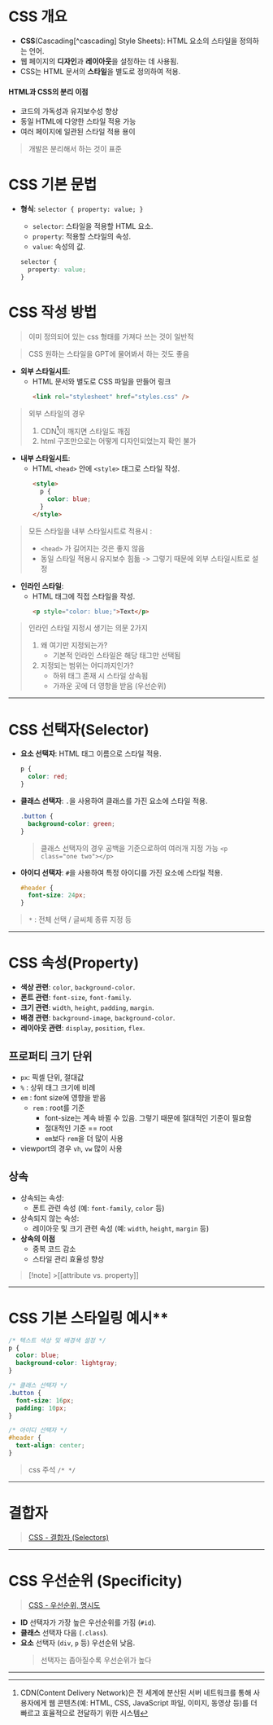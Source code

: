 # **CSS 개요**

- **CSS**(Cascading[^cascading] Style Sheets): HTML 요소의 스타일을 정의하는 언어.
- 웹 페이지의 **디자인**과 **레이아웃**을 설정하는 데 사용됨.
- CSS는 HTML 문서의 **스타일**을 별도로 정의하여 적용.

#### HTML과 CSS의 분리 이점

- 코드의 가독성과 유지보수성 향상
- 동일 HTML에 다양한 스타일 적용 가능
- 여러 페이지에 일관된 스타일 적용 용이

> 개발은 분리해서 하는 것이 표준

# CSS 기본 문법

- **형식**: `selector { property: value; }`

  - `selector`: 스타일을 적용할 HTML 요소.
  - `property`: 적용할 스타일의 속성.
  - `value`: 속성의 값.

  ```css
  selector {
    property: value;
  }
  ```

# **CSS 작성 방법**

> 이미 정의되어 있는 css 형태를 가져다 쓰는 것이 일반적

> CSS 원하는 스타일을 GPT에 물어봐서 하는 것도 좋음

- **외부 스타일시트**:
  - HTML 문서와 별도로 CSS 파일을 만들어 링크
    ```html
    <link rel="stylesheet" href="styles.css" />
    ```

> 외부 스타일의 경우
>
> 1. CDN[^CDN]이 깨지면 스타일도 깨짐
> 2. html 구조만으로는 어떻게 디자인되었는지 확인 불가

- **내부 스타일시트**:
  - HTML `<head>` 안에 `<style>` 태그로 스타일 작성.
    ```html
    <style>
      p {
        color: blue;
      }
    </style>
    ```

> 모든 스타일을 내부 스타일시트로 적용시 :
>
> - `<head>` 가 길어지는 것은 좋지 않음
> - 동일 스타일 적용시 유지보수 힘듦
>   -> 그렇기 때문에 외부 스타일시트로 설정

- **인라인 스타일**:
  - HTML 태그에 직접 스타일을 작성.
    ```html
    <p style="color: blue;">Text</p>
    ```

> 인라인 스타일 지정시 생기는 의문 2가지
>
> 1. 왜 여기만 지정되는가?
>    - 기본적 인라인 스타일은 해당 태그만 선택됨
> 2. 지정되는 범위는 어디까지인가?
>    - 하위 태그 존재 시 스타일 상속됨
>    - 가까운 곳에 더 영항을 받음 (우선순위)

---

# **CSS 선택자(Selector)**

- **요소 선택자**: HTML 태그 이름으로 스타일 적용.
  ```css
  p {
    color: red;
  }
  ```
- **클래스 선택자**: `.`을 사용하여 클래스를 가진 요소에 스타일 적용.

  ```css
  .button {
    background-color: green;
  }
  ```

  > 클래스 선택자의 경우 공백을 기준으로하여 여러개 지정 가능
  > `<p class="one two"></p>`

- **아이디 선택자**: `#`을 사용하여 특정 아이디를 가진 요소에 스타일 적용.
  ```css
  #header {
    font-size: 24px;
  }
  ```

> `*` : 전체 선택 / 글씨체 종류 지정 등

---

# **CSS 속성(Property)**

- **색상 관련**: `color`, `background-color`.
- **폰트 관련**: `font-size`, `font-family`.
- **크기 관련**: `width`, `height`, `padding`, `margin`.
- **배경 관련**: `background-image`, `background-color`.
- **레이아웃 관련**: `display`, `position`, `flex`.

## 프로퍼티 크기 단위

- `px`: 픽셀 단위, 절대값
- `%` : 상위 태그 크기에 비례
- `em` : font size에 영향을 받음
  - `rem` : root를 기준
    - font-size는 계속 바뀔 수 있음. 그렇기 때문에 절대적인 기준이 필요함
    - 절대적인 기준 == root
    - `em`보다 `rem`을 더 많이 사용
- viewport의 경우 `vh`, `vw` 많이 사용

## 상속

- 상속되는 속성:
  - 폰트 관련 속성 (예: `font-family`, `color` 등)
- 상속되지 않는 속성:
  - 레이아웃 및 크기 관련 속성 (예: `width`, `height`, `margin` 등)
- **상속의 이점**
  - 중복 코드 감소
  - 스타일 관리 효율성 향상

> [!note] >[[attribute vs. property]]

---

# CSS 기본 스타일링 예시\*\*

```css
/* 텍스트 색상 및 배경색 설정 */
p {
  color: blue;
  background-color: lightgray;
}

/* 클래스 선택자 */
.button {
  font-size: 16px;
  padding: 10px;
}

/* 아이디 선택자 */
#header {
  text-align: center;
}
```

> css 주석 `/* */`

---

# 결합자

> [CSS - 결합자 (Selectors)](</git_til/aibe/css/CSS%20-%20결합자%20(Selectors).md>)

---

# **CSS 우선순위 (Specificity)**

> [CSS - 우선순위, 명시도](/git_til/aibe/css/CSS%20-%20우선순위,%20명시도.md)

- **ID** 선택자가 가장 높은 우선순위를 가짐 (`#id`).
- **클래스** 선택자 다음 (`.class`).
- **요소** 선택자 (`div`, `p` 등) 우선순위 낮음.
  > 선택자는 좁아질수록 우선순위가 높다

---

[^CDN]: CDN(Content Delivery Network)은 전 세계에 분산된 서버 네트워크를 통해 사용자에게 웹 콘텐츠(예: HTML, CSS, JavaScript 파일, 이미지, 동영상 등)를 더 빠르고 효율적으로 전달하기 위한 시스템
